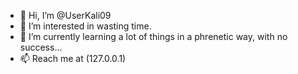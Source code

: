 - 👋 Hi, I’m @UserKali09
- 👀 I’m interested in wasting time. 
- 🌱 I’m currently learning a lot of things in a phrenetic way, with no success...
- 📫 Reach me at (127.0.0.1)

<!---
UserKali09/UserKali09 is a ✨ special ✨ repository because its `README.md` (this file) appears on your GitHub profile.
You can click the Preview link to take a look at your changes.
--->
